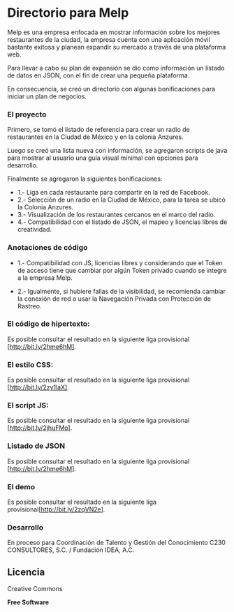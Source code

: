# Directorio para Melp

Melp es una empresa enfocada en mostrar información sobre los mejores restaurantes de la ciudad, la empresa cuenta con una aplicación móvil bastante exitosa y planean expandir su mercado a través de una plataforma web.

Para llevar a cabo su plan de expansión se dio como información un listado de datos en JSON, con el fin de crear una pequeña plataforma.

En consecuencia, se creó un directorio con algunas bonificaciones para iniciar un plan de negocios.

### El proyecto

Primero, se tomó el listado de referencia para crear un radio de restaurantes en la Ciudad de México y en la colonia Anzures.

Luego se creó una lista nueva con información, se agregaron scripts de java para mostrar al usuario una guía visual mínimal con opciones para desarrollo.

Finalmente se agregaron la siguientes bonificaciones:

- 1.- Liga en cada restaurante para compartir en la red de Facebook.
- 2.- Selección de un radio en la Ciudad de México, para la tarea se ubicó la Colonia Anzures.
- 3.- Visualización de los restaurantes cercanos en el marco del radio.
- 4.- Compatibilidad con el listado de JSON, el mapeo y licencias libres de creatividad.

### Anotaciones de código

- 1.- Compatibilidad con JS, licencias libres y considerando que el Token de acceso tiene que cambiar por algún Token privado cuando se integre a la empresa Melp.

- 2.- Igualmente, si hubiere fallas de la visibilidad, se recomienda cambiar la conexión de red o usar la Navegación Privada con Protección de Rastreo.

### El código de hipertexto:

Es posible consultar el resultado en la siguiente liga provisional [http://bit.ly/2hme6hM].

### El estilo CSS:

Es posible consultar el resultado en la siguiente liga provisional [http://bit.ly/2zy1laX].

### El script JS:

Es posible consultar el resultado en la siguiente liga provisional [http://bit.ly/2jhuFMo].

### Listado de JSON

Es posible consultar el resultado en la siguiente liga provisional [http://bit.ly/2hme6hM].

### El demo

Es posible consultar el resultado en la siguiente liga provisional[http://bit.ly/2zqVN2e].

### Desarrollo

En proceso para Coordinación de Talento y Gestión del Conocimiento
C230 CONSULTORES, S.C. / Fundación IDEA, A.C.


Licencia
----

Creative Commons

**Free Software**



